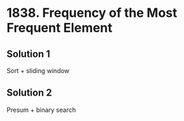 # 1838. Frequency of the Most Frequent Element

## Solution 1

Sort + sliding window

## Solution 2

Presum + binary search
